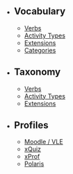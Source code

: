 - ## Vocabulary
    - [Verbs](/profiles/xapi/vocab/verbs)
    - [Activity Types](/profiles/xapi/vocab/activities)
    - [Extensions](/profiles/xapi/vocab/extensions)
    - [Categories](/profiles/xapi/vocab/categories)

- ## Taxonomy
    - [Verbs](/profiles/xapi/taxonomy/verbs)
    - [Activity Types](/profiles/xapi/taxonomy/activities)
    - [Extensions](/profiles/xapi/taxonomy/extensions)

- ## Profiles
    - [Moodle / VLE](/profiles/moodle)
    - [xQuiz](/profiles/xquiz)
    - [xProf](/profiles/xprof)
    - [Polaris](/profiles/polaris)

